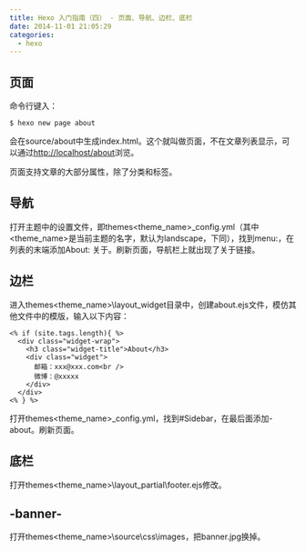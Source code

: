 ```yaml
---
title: Hexo 入门指南（四） - 页面、导航、边栏、底栏
date: 2014-11-01 21:05:29
categories:
  - hexo
---
```


## 页面 ##

命令行键入：

```
$ hexo new page about
```

会在source/about中生成index.html。这个就叫做页面，不在文章列表显示，可以通过[http://localhost/about](http://localhost/about)浏览。

页面支持文章的大部分属性，除了分类和标签。

## 导航 ##

打开主题中的设置文件，即themes\<theme_name>\_config.yml（其中<theme_name>是当前主题的名字，默认为landscape，下同），找到menu:，在列表的末端添加About: 关于。刷新页面，导航栏上就出现了关于链接。

## 边栏 ##

进入themes\<theme_name>\layout\_widget目录中，创建about.ejs文件，模仿其他文件中的模版，输入以下内容：

```
<% if (site.tags.length){ %>
  <div class="widget-wrap">
    <h3 class="widget-title">About</h3>
    <div class="widget">
      邮箱：xxx@xxx.com<br />
      微博：@xxxxx
    </div>
  </div>
<% } %>
```

打开themes\<theme_name>\_config.yml，找到#Sidebar，在最后面添加- about。刷新页面。

## 底栏 ##

打开themes\<theme_name>\layout\_partial\footer.ejs修改。

## -banner- ##

打开themes\<theme_name>\source\css\images，把banner.jpg换掉。